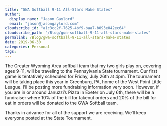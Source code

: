 ```yaml
---
title: "GWA Softball 9-11 All-Stars Make States"
author: 
  display_name: "Jason Gaylord"
  email: "jason@jasongaylord.com"
cloudscribe_id: "a1c3cc2f-7625-4bf9-baa7-b093e042ec64"
cloudscribe_path: "/Blog/gwa-softball-9-11-all-stars-make-states"
permalink: /Blog/gwa-softball-9-11-all-stars-make-states
date: 2019-06-30
categories: Personal
tags: 
---
```


The Greater Wyoming Area softball team that my two girls play on, covering ages 9-11, will be traveling to the Pennsylvania State tournament. Our first game is tentatively scheduled for Friday, July 26th at 4pm. The tournament will be taking place this year in Greenburg, PA, home of the West Point Little League. I’ll be posting more fundraising information very soon. However, if you are in or around Januzzi’s Pizza in Exeter on July 6th, there will be a fundraiser where 10% of the bill for takeout orders and 20% of the bill for eat in orders will be donated to the GWA Softball team.

Thanks in advance for all of the support we are receiving. We’ll keep everyone posted at the State Tournament.
